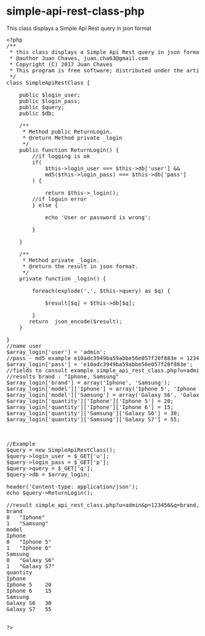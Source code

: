 # simple-api-rest-class-php
This class displays a Simple Api Rest query in json format
<pre>
&#60;?php
/**
 * this class displays a Simple Api Rest query in json format.
 * @author Juan Chaves, juan.cha63@gmail.com
 * Copyright (C) 2017 Juan Chaves
 * This program is free software; distributed under the artistic license.
 */
class SimpleApiRestClass {
   
    public $login_user;
    public $login_pass;
    public $query;
    public $db;
   
    /**
     * Method public ReturnLogin.
     * @return Method private _login
     */
    public function ReturnLogin() {
        //if logging is ok
        if(
            $this->login_user === $this->db['user'] &&
            md5($this->login_pass) === $this->db['pass']
        ) {
           
            return $this->_login();
        //if loguin error
        } else {
           
            echo 'User or password is wrong';
       
        }
       
    }
  
    /**
     * Method private _login.
     * @return the result in json format.
     */
    private function _login() {

		foreach(explode(',', $this->query) as $q) {

			$result[$q] = $this->db[$q];
			
		}
       return  json_encode($result);
    }
       
}
//name user
$array_login['user'] = 'admin';
//pass - md5 example e10adc3949ba59abbe56e057f20f883e = 123456
$array_login['pass'] = 'e10adc3949ba59abbe56e057f20f883e';
//fields to consult example simple_api_rest_class.php?u=admin&p=123456&q=brand,model,quantity
//results brand : "Iphone, Samsung"
$array_login['brand'] = array('Iphone', 'Samsung');
$array_login['model']['Iphone'] = array('Iphone 5', 'Iphone 6');
$array_login['model']['Samsung'] = array('Galaxy S6', 'Galaxy S7');
$array_login['quantity']['Iphone']['Iphone 5'] = 20;
$array_login['quantity']['Iphone']['Iphone 6'] = 15;
$array_login['quantity']['Samsung']['Galaxy S6'] = 30;
$array_login['quantity']['Samsung']['Galaxy S7'] = 55;



//Example
$query = new SimpleApiRestClass();
$query->login_user = $_GET['u'];
$query->login_pass = $_GET['p'];
$query->query = $_GET['q'];
$query->db = $array_login;

header('Content-type: application/json');
echo $query->ReturnLogin();

//result simple_api_rest_class.php?u=admin&p=123456&q=brand,model,quantity
brand	
0	"Iphone"
1	"Samsung"
model	
Iphone	
0	"Iphone 5"
1	"Iphone 6"
Samsung	
0	"Galaxy S6"
1	"Galaxy S7"
quantity	
Iphone	
Iphone 5	20
Iphone 6	15
Samsung	
Galaxy S6	30
Galaxy S7	55


?&#62;

</pre>
